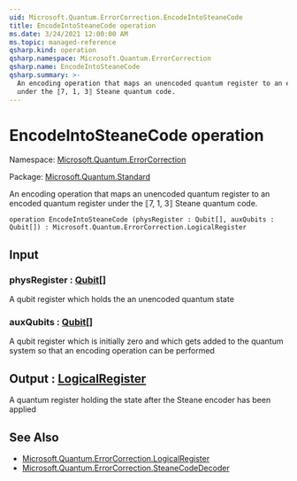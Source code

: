 ```yaml
---
uid: Microsoft.Quantum.ErrorCorrection.EncodeIntoSteaneCode
title: EncodeIntoSteaneCode operation
ms.date: 3/24/2021 12:00:00 AM
ms.topic: managed-reference
qsharp.kind: operation
qsharp.namespace: Microsoft.Quantum.ErrorCorrection
qsharp.name: EncodeIntoSteaneCode
qsharp.summary: >-
  An encoding operation that maps an unencoded quantum register to an encoded quantum register
  under the ⟦7, 1, 3⟧ Steane quantum code.
---
```


# EncodeIntoSteaneCode operation

Namespace: [Microsoft.Quantum.ErrorCorrection](xref:Microsoft.Quantum.ErrorCorrection)

Package: [Microsoft.Quantum.Standard](https://nuget.org/packages/Microsoft.Quantum.Standard)


An encoding operation that maps an unencoded quantum register to an encoded quantum registerunder the ⟦7, 1, 3⟧ Steane quantum code.

```qsharp
operation EncodeIntoSteaneCode (physRegister : Qubit[], auxQubits : Qubit[]) : Microsoft.Quantum.ErrorCorrection.LogicalRegister
```


## Input

### physRegister : [Qubit](xref:microsoft.quantum.lang-ref.qubit)[]

A qubit register which holds the an unencoded quantum state


### auxQubits : [Qubit](xref:microsoft.quantum.lang-ref.qubit)[]

A qubit register which is initially zero and which gets added to the quantumsystem so that an encoding operation can be performed



## Output : [LogicalRegister](xref:Microsoft.Quantum.ErrorCorrection.LogicalRegister)

A quantum register holding the state after the Steane encoder has been applied

## See Also

- [Microsoft.Quantum.ErrorCorrection.LogicalRegister](xref:Microsoft.Quantum.ErrorCorrection.LogicalRegister)
- [Microsoft.Quantum.ErrorCorrection.SteaneCodeDecoder](xref:Microsoft.Quantum.ErrorCorrection.SteaneCodeDecoder)